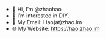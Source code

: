 - 👋 Hi, I’m @zhaohao
- 👀 I’m interested in DIY.
- 📧 My Email: Hao(at)zhao.im
- 🌐 My Website: https://hao.zhao.im
<!---
zhaohao/zhaohao is a ✨ special ✨ repository because its `README.md` (this file) appears on your GitHub profile.
You can click the Preview link to take a look at your changes.
--->
